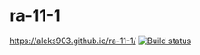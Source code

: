 # ra-11-1
https://aleks903.github.io/ra-11-1/
[![Build status](https://ci.appveyor.com/api/projects/status/bncpe6ho27aug2xr?svg=true)](https://ci.appveyor.com/project/aleks903/ra-11-1)